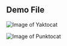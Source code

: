 ## Demo File

![Image of Yaktocat](https://octodex.github.com/images/yaktocat.png)

![Image of Punktocat](https://octodex.github.com/images/daftpunktocat-thomas.gif)
